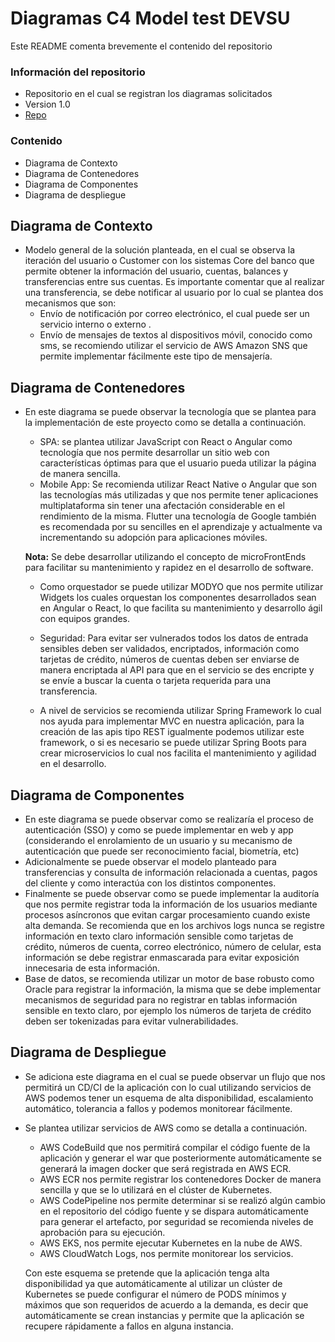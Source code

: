 # **Diagramas C4 Model test DEVSU**

Este README comenta brevemente el contenido del repositorio

### **Información del repositorio** ###

* Repositorio en el cual se registran los diagramas solicitados
* Version 1.0
* [Repo]([https://github.com/diexlo/test])

### **Contenido** ###

* Diagrama de Contexto
* Diagrama de Contenedores
* Diagrama de Componentes
* Diagrama de despliegue

## **Diagrama de Contexto** ##

* Modelo general de la solución planteada, en el cual se observa la iteración del usuario o Customer con los sistemas Core del banco que permite obtener la información del usuario, cuentas, balances y transferencias entre sus cuentas. Es importante comentar que al realizar una transferencia, se debe notificar al usuario por lo cual se plantea dos mecanismos que son:
    * Envío de notificación por correo electrónico, el cual puede ser un servicio interno o externo .
    * Envío de mensajes de textos al dispositivos móvil, conocido como sms, se recomiendo utilizar el servicio de AWS Amazon SNS que permite implementar fácilmente este tipo de mensajería.


## **Diagrama de Contenedores** ##

* En este diagrama se puede observar la tecnología que se plantea para la implementación de este proyecto como se detalla a continuación.

    * SPA: se plantea utilizar JavaScript con React o Angular como tecnología que nos permite desarrollar un sitio web con características óptimas para que el usuario pueda utilizar la página de manera sencilla.
    * Mobile App: Se recomienda utilizar React Native o Angular que son las tecnologías más utilizadas y que nos permite tener aplicaciones multiplataforma sin tener una afectación considerable en el rendimiento de la misma. Flutter una tecnología de Google también es recomendada por su sencilles en el aprendizaje y actualmente va incrementando su adopción para aplicaciones móviles.

    **Nota:** Se debe desarrollar utilizando el concepto de microFrontEnds para facilitar su mantenimiento y rapidez en el desarrollo de software.
    
    * Como orquestador se puede utilizar MODYO que nos permite utilizar Widgets los cuales orquestan los componentes desarrollados sean en Angular o React, lo que facilita su mantenimiento y desarrollo ágil con equipos grandes.

    * Seguridad: Para evitar ser vulnerados todos los datos de entrada sensibles deben ser validados, encriptados, información como tarjetas de crédito, números de cuentas deben ser enviarse de manera encriptada al API para que en el servicio se des encripte y se envíe a buscar la cuenta o tarjeta requerida para una transferencia. 

    *  A nivel de servicios se recomienda utilizar Spring Framework lo cual nos ayuda para implementar MVC en nuestra aplicación, para la creación de las apis tipo REST igualmente podemos utilizar este framework, o si es necesario se puede utilizar Spring Boots para crear microservicios lo cual nos facilita el mantenimiento y agilidad en el desarrollo. 

## **Diagrama de Componentes** ##

* En este diagrama se puede observar como se realizaría el proceso de autenticación (SSO) y como se puede implementar en web y app (considerando el enrolamiento de un usuario y su mecanismo de autenticación que puede ser reconocimiento facial, biometría, etc)
* Adicionalmente se puede observar el modelo planteado para transferencias y consulta de información relacionada a cuentas, pagos del cliente y como interactúa con los distintos componentes.
* Finalmente se puede observar como se puede implementar la auditoría que nos permite registrar toda la información de los usuarios mediante procesos asíncronos que evitan cargar procesamiento cuando existe alta demanda. 
Se recomienda que en los archivos logs nunca se registre información en texto claro información sensible como tarjetas de crédito, números de cuenta, correo electrónico, número de celular, esta información se debe registrar enmascarada para evitar exposición innecesaria de esta información.
* Base de datos, se recomienda utilizar un motor de base robusto como Oracle para registrar la información, la misma que se debe implementar mecanismos de seguridad para no registrar en tablas información sensible en texto claro, por ejemplo los números de tarjeta de crédito deben ser tokenizadas para evitar vulnerabilidades.

## **Diagrama de Despliegue** ##
* Se adiciona este diagrama en el cual se puede observar un flujo que nos permitirá un CD/CI de la aplicación con lo cual utilizando servicios de AWS podemos tener un esquema de alta disponibilidad, escalamiento automático, tolerancia a fallos y podemos monitorear fácilmente.

* Se plantea utilizar servicios de AWS como se detalla a continuación.
    * AWS CodeBuild que nos permitirá compilar el código fuente de la aplicación y generar el war que posteriormente automáticamente se generará la imagen docker que será registrada en AWS ECR. 
    * AWS ECR nos permite registrar los contenedores Docker de manera sencilla y que se lo utilizará en el clúster de Kubernetes.
    * AWS CodePipeline nos permite determinar si se realizó algún cambio en el repositorio del código fuente y se dispara automáticamente para generar el artefacto, por seguridad se recomienda niveles de aprobación para su ejecución.
    * AWS EKS, nos permite ejecutar Kubernetes en la nube de AWS.
    * AWS CloudWatch Logs, nos permite monitorear los servicios.

    Con este esquema se pretende que la aplicación tenga alta disponibilidad ya que automáticamente al utilizar un clúster de Kubernetes se puede configurar el número de PODS mínimos y máximos que son requeridos de acuerdo a la demanda, es decir que automáticamente se crean instancias y permite que la aplicación se recupere rápidamente a fallos en alguna instancia.






